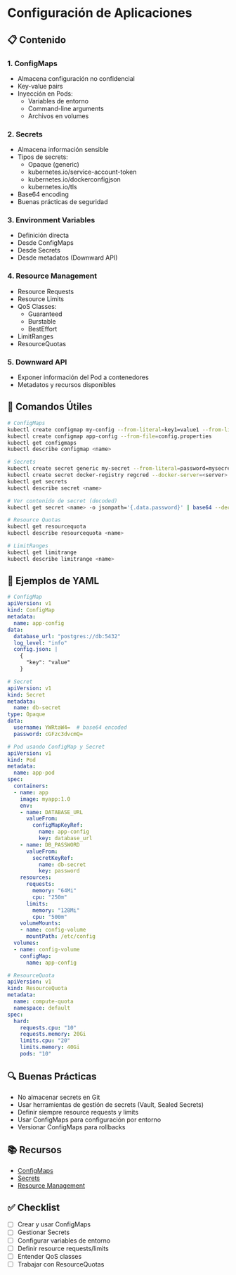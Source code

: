 # Configuración de Aplicaciones

## 📋 Contenido

### 1. ConfigMaps
- Almacena configuración no confidencial
- Key-value pairs
- Inyección en Pods:
  - Variables de entorno
  - Command-line arguments
  - Archivos en volumes

### 2. Secrets
- Almacena información sensible
- Tipos de secrets:
  - Opaque (generic)
  - kubernetes.io/service-account-token
  - kubernetes.io/dockerconfigjson
  - kubernetes.io/tls
- Base64 encoding
- Buenas prácticas de seguridad

### 3. Environment Variables
- Definición directa
- Desde ConfigMaps
- Desde Secrets
- Desde metadatos (Downward API)

### 4. Resource Management
- Resource Requests
- Resource Limits
- QoS Classes:
  - Guaranteed
  - Burstable
  - BestEffort
- LimitRanges
- ResourceQuotas

### 5. Downward API
- Exponer información del Pod a contenedores
- Metadatos y recursos disponibles

## 🎯 Comandos Útiles

```bash
# ConfigMaps
kubectl create configmap my-config --from-literal=key1=value1 --from-literal=key2=value2
kubectl create configmap app-config --from-file=config.properties
kubectl get configmaps
kubectl describe configmap <name>

# Secrets
kubectl create secret generic my-secret --from-literal=password=mysecretpassword
kubectl create secret docker-registry regcred --docker-server=<server> --docker-username=<user> --docker-password=<pass>
kubectl get secrets
kubectl describe secret <name>

# Ver contenido de secret (decoded)
kubectl get secret <name> -o jsonpath='{.data.password}' | base64 --decode

# Resource Quotas
kubectl get resourcequota
kubectl describe resourcequota <name>

# LimitRanges
kubectl get limitrange
kubectl describe limitrange <name>
```

## 📝 Ejemplos de YAML

```yaml
# ConfigMap
apiVersion: v1
kind: ConfigMap
metadata:
  name: app-config
data:
  database_url: "postgres://db:5432"
  log_level: "info"
  config.json: |
    {
      "key": "value"
    }

# Secret
apiVersion: v1
kind: Secret
metadata:
  name: db-secret
type: Opaque
data:
  username: YWRtaW4=  # base64 encoded
  password: cGFzc3dvcmQ=

# Pod usando ConfigMap y Secret
apiVersion: v1
kind: Pod
metadata:
  name: app-pod
spec:
  containers:
  - name: app
    image: myapp:1.0
    env:
    - name: DATABASE_URL
      valueFrom:
        configMapKeyRef:
          name: app-config
          key: database_url
    - name: DB_PASSWORD
      valueFrom:
        secretKeyRef:
          name: db-secret
          key: password
    resources:
      requests:
        memory: "64Mi"
        cpu: "250m"
      limits:
        memory: "128Mi"
        cpu: "500m"
    volumeMounts:
    - name: config-volume
      mountPath: /etc/config
  volumes:
  - name: config-volume
    configMap:
      name: app-config

# ResourceQuota
apiVersion: v1
kind: ResourceQuota
metadata:
  name: compute-quota
  namespace: default
spec:
  hard:
    requests.cpu: "10"
    requests.memory: 20Gi
    limits.cpu: "20"
    limits.memory: 40Gi
    pods: "10"
```

## 🔍 Buenas Prácticas

- No almacenar secrets en Git
- Usar herramientas de gestión de secrets (Vault, Sealed Secrets)
- Definir siempre resource requests y limits
- Usar ConfigMaps para configuración por entorno
- Versionar ConfigMaps para rollbacks

## 📚 Recursos

- [ConfigMaps](https://kubernetes.io/docs/concepts/configuration/configmap/)
- [Secrets](https://kubernetes.io/docs/concepts/configuration/secret/)
- [Resource Management](https://kubernetes.io/docs/concepts/configuration/manage-resources-containers/)

## ✅ Checklist

- [ ] Crear y usar ConfigMaps
- [ ] Gestionar Secrets
- [ ] Configurar variables de entorno
- [ ] Definir resource requests/limits
- [ ] Entender QoS classes
- [ ] Trabajar con ResourceQuotas
